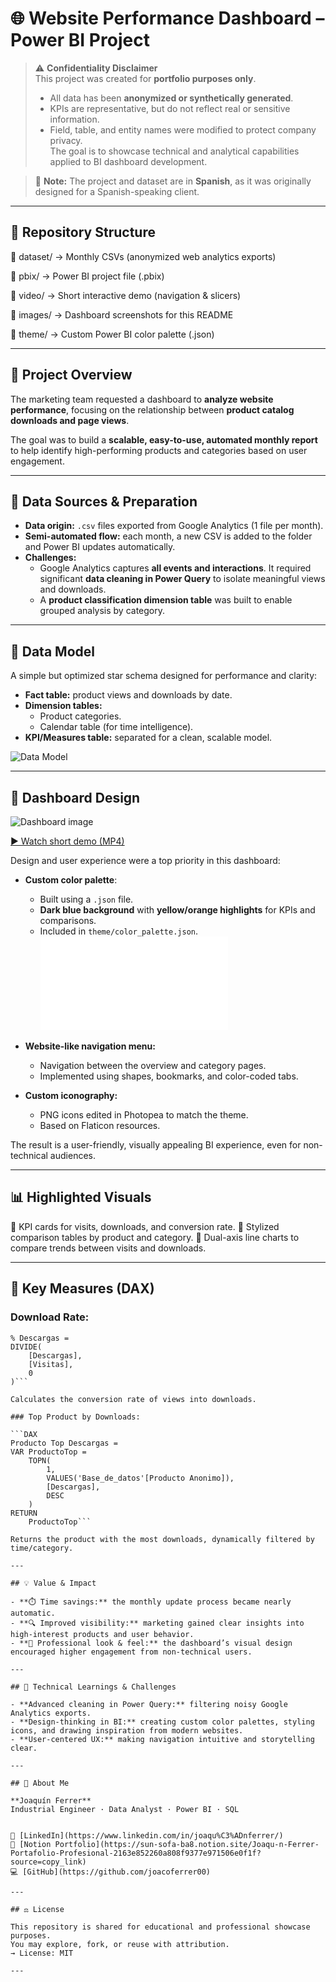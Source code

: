 # 🌐 Website Performance Dashboard – Power BI Project

> ⚠️ **Confidentiality Disclaimer**  
> This project was created for **portfolio purposes only**.  
> - All data has been **anonymized or synthetically generated**.  
> - KPIs are representative, but do not reflect real or sensitive information.  
> - Field, table, and entity names were modified to protect company privacy.  
> The goal is to showcase technical and analytical capabilities applied to BI dashboard development.

> 📌 **Note:** The project and dataset are in **Spanish**, as it was originally designed for a Spanish-speaking client.

---

## 📁 Repository Structure

📁 dataset/ → Monthly CSVs (anonymized web analytics exports)

📁 pbix/ → Power BI project file (.pbix)

📁 video/ → Short interactive demo (navigation & slicers)

📁 images/ → Dashboard screenshots for this README

📁 theme/ → Custom Power BI color palette (.json)


---

## 🎯 Project Overview

The marketing team requested a dashboard to **analyze website performance**, focusing on the relationship between **product catalog downloads and page views**.

The goal was to build a **scalable, easy-to-use, automated monthly report** to help identify high-performing products and categories based on user engagement.

---

## 📂 Data Sources & Preparation

- **Data origin:** `.csv` files exported from Google Analytics (1 file per month).
- **Semi-automated flow:** each month, a new CSV is added to the folder and Power BI updates automatically.
- **Challenges:**
  - Google Analytics captures **all events and interactions**. It required significant **data cleaning in Power Query** to isolate meaningful views and downloads.
  - A **product classification dimension table** was built to enable grouped analysis by category.

---

## 🧩 Data Model

A simple but optimized star schema designed for performance and clarity:

- **Fact table:** product views and downloads by date.
- **Dimension tables:** 
  - Product categories.
  - Calendar table (for time intelligence).
- **KPI/Measures table:** separated for a clean, scalable model.

![Data Model](images/data_model.png)

---

## 🎨 Dashboard Design

![Dashboard image](images/dashboard_main.png)

[▶ Watch short demo (MP4)](video/demo.mp4)

Design and user experience were a top priority in this dashboard:

- **Custom color palette**:
  - Built using a `.json` file.
  - **Dark blue background** with **yellow/orange highlights** for KPIs and comparisons.
  - Included in `theme/color_palette.json`. ![Colour Palette](theme/color_palette.json)

- **Website-like navigation menu:**
   - Navigation between the overview and category pages.
   - Implemented using shapes, bookmarks, and color-coded tabs.
- **Custom iconography:**
  - PNG icons edited in Photopea to match the theme.
  - Based on Flaticon resources.

The result is a user-friendly, visually appealing BI experience, even for non-technical audiences.

---

## 📊 Highlighted Visuals

🔹 KPI cards for visits, downloads, and conversion rate.
🔹 Stylized comparison tables by product and category.
🔹 Dual-axis line charts to compare trends between visits and downloads.

---

## 🔢 Key Measures (DAX)

### Download Rate:

```DAX
% Descargas = 
DIVIDE(
    [Descargas],
    [Visitas],
    0
)```

Calculates the conversion rate of views into downloads.

### Top Product by Downloads:

```DAX
Producto Top Descargas =
VAR ProductoTop =
    TOPN(
        1,
        VALUES('Base_de_datos'[Producto Anonimo]),
        [Descargas],
        DESC
    )
RETURN
    ProductoTop```

Returns the product with the most downloads, dynamically filtered by time/category.

---

## 💡 Value & Impact

- **⏱️ Time savings:** the monthly update process became nearly automatic.
- **🔍 Improved visibility:** marketing gained clear insights into high-interest products and user behavior.
- **🎨 Professional look & feel:** the dashboard’s visual design encouraged higher engagement from non-technical users.

---

## 🧠 Technical Learnings & Challenges

- **Advanced cleaning in Power Query:** filtering noisy Google Analytics exports.
- **Design-thinking in BI:** creating custom color palettes, styling icons, and drawing inspiration from modern websites.
- **User-centered UX:** making navigation intuitive and storytelling clear.

---

## 👤 About Me

**Joaquín Ferrer**
Industrial Engineer · Data Analyst · Power BI · SQL


🔗 [LinkedIn](https://www.linkedin.com/in/joaqu%C3%ADnferrer/) 
📘 [Notion Portfolio](https://sun-sofa-ba8.notion.site/Joaqu-n-Ferrer-Portafolio-Profesional-2163e852260a808f9377e971506e0f1f?source=copy_link) 
💻 [GitHub](https://github.com/joacoferrer00)

---

## ⚖️ License

This repository is shared for educational and professional showcase purposes.
You may explore, fork, or reuse with attribution.
→ License: MIT

---


